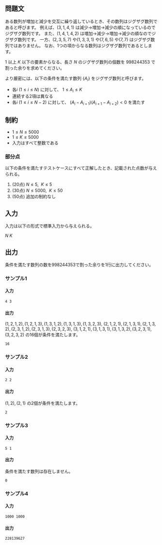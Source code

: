 ## 問題文

ある数列が増加と減少を交互に繰り返しているとき、その数列はジグザグ数列であると呼びます。
例えば、$(3, 1, 4, 1)$ は減少→増加→減少の順になっているのでジグザグ数列です。
また、$(1, 4, 1, 4, 2)$ は増加→減少→増加→減少の順なのでジグザグ数列です。
一方、$(2, 3, 5, 7)$ や$(1, 3, 3, 1)$ や$(7, 6, 5)$ や$(7, 7)$ はジグザグ数列ではありません。
なお、1つの項からなる数列はジグザグ数列であるとします。

$1$ 以上 $K$ 以下の要素からなる、長さ $N$ のジグザグ数列の個数を 
$998244353$ で割った余りを求めてください。

より厳密には、以下の条件を満たす数列 $\{A_i\}$ をジグザグ数列と呼びます。

- 各$i~(1 \leq i \leq N)$ に対して、 $1 \le A_i \le K$
- 連続する2項は異なる
- 各$i~(1 \leq i \leq N-2)$ に対して、 $(A_i - A_{i+1})(A_{i+1} - A_{i+2}) < 0$ を満たす

## 制約

- $1 \leq N \leq 5000$
- $1 \leq K \leq 5000$
- 入力はすべて整数である

### 部分点

以下の条件を満たすテストケースにすべて正解したとき、記載された点数が与えられる。
1. (20点) $N \leq 5,~~ K \leq 5$
1. (30点) $N \leq 5000,~~K \leq 50$
1. (50点) 追加の制約なし

## 入力

入力は以下の形式で標準入力から与えられる。
<div class="code-math">

$N$ $K$

</div>

## 出力

条件を満たす数列の数を998244353で割った余りを1行に出力してください。

### サンプル1
#### 入力
```
4 3
```

#### 出力

$(1, 2, 1, 2), (1, 2, 1, 3), (1, 3, 1, 2), (1, 3, 1, 3), (1, 3, 2, 3),$
$(2, 1, 2, 1), (2, 1, 3, 1), (2, 1, 3, 2), (2, 3, 1, 2), (2, 3, 1, 3), (2, 3, 2, 3),$
$(3, 1, 2, 1), (3, 1, 3, 1), (3, 1, 3, 2), (3, 2, 3, 1), (3, 2, 3, 2)$
の16個が条件を満たします。

```
16
```

### サンプル2
#### 入力
```
2 2
```
#### 出力

$(1, 2), (2, 1)$
の2個が条件を満たします。

```
2
```

### サンプル3
#### 入力
```
5 1
```
#### 出力

条件を満たす数列は存在しません。

```
0
```

### サンプル4
#### 入力
```
1000 1000
```

#### 出力
```
228139627
```
